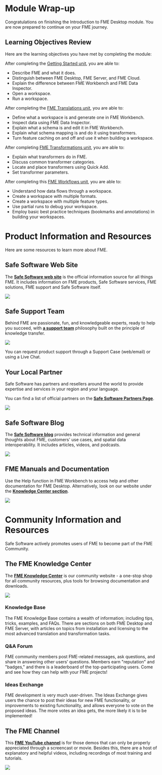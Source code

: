 # Module Wrap-up

Congratulations on finishing the Introduction to FME Desktop module. You are now prepared to continue on your FME journey.

## Learning Objectives Review

Here are the learning objectives you have met by completing the module:

After completing the [Getting Started unit](..\1.getting-started\1.01.getting-started.md), you are able to:
- Describe FME and what it does.
- Distinguish between FME Desktop, FME Server, and FME Cloud.
- Explain the difference between FME Workbench and FME Data Inspector.
- Open a workspace.
- Run a workspace.

After completing the [FME Translations unit](..\2.fme.translations\2.01.fme-translations.md), you are able to:
- Define what a workspace is and generate one in FME Workbench.
- Inspect data using FME Data Inspector.
- Explain what a schema is and edit it in FME Workbench.
- Explain what schema mapping is and do it using transformers.
- Turn feature caching on and off and use it when building a workspace.

After completing [FME Transformations unit](..\3.fme-transformations\3.01.fme-transformations.md), you are able to:
- Explain what transformers do in FME.
- Discuss common transformer categories.
- Locate and place transformers using Quick Add.
- Set transformer parameters.

After completing this [FME Workflows unit](..\4.fme-workflows\4.01.fme-workflows.md), you are able to:
- Understand how data flows through a workspace.
- Create a workspace with multiple formats.
- Create a workspace with multiple feature types.
- Use partial runs to debug your workspace.
- Employ basic best practice techniques (bookmarks and annotations) in building your workspaces.

# Product Information and Resources #

Here are some resources to learn more about FME.

## Safe Software Web Site ##

The **[Safe Software web site](https://www.safe.com/ "Safe Software web site")** is the official information source for all things FME. It includes information on FME products, Safe Software services, FME solutions, FME support and Safe Software itself.

![](./Images/Img6.01.SafeWebSite.png)

## Safe Support Team ##

Behind FME are passionate, fun, and knowledgeable experts, ready to help you succeed, with **[a support team](https://support.safe.com/knowledgeSubmitCase "FME Support Team page")** philosophy built on the principle of knowledge transfer.

![](./Images/Img6.02.SafeSupportTeam.png)

You can request product support through a Support Case (web/email) or using a Live Chat.


## Your Local Partner ##

Safe Software has partners and resellers around the world to provide expertise and services in your region and your language.

You can find a list of official partners on the **[Safe Software Partners Page](http://www.safe.com/partners/ "FME Partners Page")**.

![](./Images/Img6.03.SafePartnersWorldImage.png)

## Safe Software Blog ##

The **[Safe Software blog](http://blog.safe.com/ "Safe Software Blog")** provides technical information and general thoughts about FME, customers' use cases, and spatial data interoperability. It includes articles, videos, and podcasts.

![](./Images/Img6.04.SafeBlog.png)

## FME Manuals and Documentation ##

Use the Help function in FME Workbench to access help and other documentation for FME Desktop. Alternatively, look on our website under the **[Knowledge Center section](https://support.safe.com/KnowledgeDocumentation "FME Product Documentation")**.

![](./Images/Img6.05.SafeDocumentation.png)

# Community Information and Resources #

Safe Software actively promotes users of FME to become part of the FME Community.

## The FME Knowledge Center ##

The **[FME Knowledge Center](https://knowledge.safe.com/ "FME Knowledge Center")** is our community website - a one-stop shop for all community resources, plus tools for browsing documentation and downloads.

![](./Images/Img6.06.KnowledgeCenter.png)

### Knowledge Base ###

The FME Knowledge Base contains a wealth of information; including tips, tricks, examples, and FAQs. There are sections on both FME Desktop and FME Server, with articles on topics from installation and licensing to the most advanced translation and transformation tasks.

### Q&A Forum ###

FME community members post FME-related messages, ask questions, and share in answering other users’ questions. Members earn "reputation" and "badges," and there is a leaderboard of the top-participating users. Come and see how they can help with your FME projects!

### Ideas Exchange ###

FME development is very much user-driven. The Ideas Exchange gives users the chance to post their ideas for new FME functionality, or improvements to existing functionality, and allows everyone to vote on the proposed ideas. The more votes an idea gets, the more likely it is to be implemented!

## The FME Channel ##

This **[FME YouTube channel](https://www.youtube.com/user/FMEchannel "FME YouTube Channel")** is for those demos that can only be properly appreciated through a screencast or movie. Besides this, there are a host of explanatory and helpful videos, including recordings of most training and tutorials.

![](./Images/Img6.07.FMEYouTubeChannel.png)
